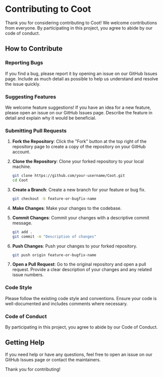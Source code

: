 # Contributing to Coot

Thank you for considering contributing to Coot! We welcome contributions from everyone. By participating in this project, you agree to abide by our code of conduct.

## How to Contribute

### Reporting Bugs

If you find a bug, please report it by opening an issue on our GitHub Issues page. Include as much detail as possible to help us understand and resolve the issue quickly.

### Suggesting Features

We welcome feature suggestions! If you have an idea for a new feature, please open an issue on our GitHub Issues page. Describe the feature in detail and explain why it would be beneficial.

### Submitting Pull Requests

1. **Fork the Repository**: Click the "Fork" button at the top right of the repository page to create a copy of the repository on your GitHub account.

2. **Clone the Repository**: Clone your forked repository to your local machine.
    ```bash
    git clone https://github.com/your-username/Coot.git
    cd Coot
    ```

3. **Create a Branch**: Create a new branch for your feature or bug fix.
    ```bash
    git checkout -b feature-or-bugfix-name
    ```

4. **Make Changes**: Make your changes to the codebase.

5. **Commit Changes**: Commit your changes with a descriptive commit message.
    ```bash
    git add .
    git commit -m "Description of changes"
    ```

6. **Push Changes**: Push your changes to your forked repository.
    ```bash
    git push origin feature-or-bugfix-name
    ```

7. **Open a Pull Request**: Go to the original repository and open a pull request. Provide a clear description of your changes and any related issue numbers.

### Code Style

Please follow the existing code style and conventions. Ensure your code is well-documented and includes comments where necessary.

### Code of Conduct

By participating in this project, you agree to abide by our Code of Conduct.

## Getting Help

If you need help or have any questions, feel free to open an issue on our GitHub Issues page or contact the maintainers.

Thank you for contributing!
